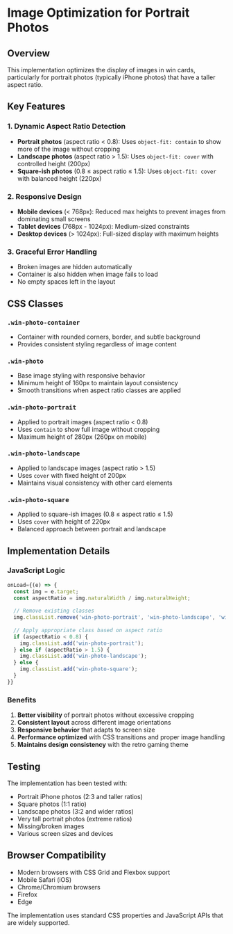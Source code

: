 # Image Optimization for Portrait Photos

## Overview

This implementation optimizes the display of images in win cards, particularly for portrait photos (typically iPhone photos) that have a taller aspect ratio.

## Key Features

### 1. Dynamic Aspect Ratio Detection
- **Portrait photos** (aspect ratio < 0.8): Uses `object-fit: contain` to show more of the image without cropping
- **Landscape photos** (aspect ratio > 1.5): Uses `object-fit: cover` with controlled height (200px)
- **Square-ish photos** (0.8 ≤ aspect ratio ≤ 1.5): Uses `object-fit: cover` with balanced height (220px)

### 2. Responsive Design
- **Mobile devices** (< 768px): Reduced max heights to prevent images from dominating small screens
- **Tablet devices** (768px - 1024px): Medium-sized constraints
- **Desktop devices** (> 1024px): Full-sized display with maximum heights

### 3. Graceful Error Handling
- Broken images are hidden automatically
- Container is also hidden when image fails to load
- No empty spaces left in the layout

## CSS Classes

### `.win-photo-container`
- Container with rounded corners, border, and subtle background
- Provides consistent styling regardless of image content

### `.win-photo`
- Base image styling with responsive behavior
- Minimum height of 160px to maintain layout consistency
- Smooth transitions when aspect ratio classes are applied

### `.win-photo-portrait`
- Applied to portrait images (aspect ratio < 0.8)
- Uses `contain` to show full image without cropping
- Maximum height of 280px (260px on mobile)

### `.win-photo-landscape`
- Applied to landscape images (aspect ratio > 1.5)
- Uses `cover` with fixed height of 200px
- Maintains visual consistency with other card elements

### `.win-photo-square`
- Applied to square-ish images (0.8 ≤ aspect ratio ≤ 1.5)
- Uses `cover` with height of 220px
- Balanced approach between portrait and landscape

## Implementation Details

### JavaScript Logic
```javascript
onLoad={(e) => {
  const img = e.target;
  const aspectRatio = img.naturalWidth / img.naturalHeight;
  
  // Remove existing classes
  img.classList.remove('win-photo-portrait', 'win-photo-landscape', 'win-photo-square');
  
  // Apply appropriate class based on aspect ratio
  if (aspectRatio < 0.8) {
    img.classList.add('win-photo-portrait');
  } else if (aspectRatio > 1.5) {
    img.classList.add('win-photo-landscape');
  } else {
    img.classList.add('win-photo-square');
  }
}}
```

### Benefits
1. **Better visibility** of portrait photos without excessive cropping
2. **Consistent layout** across different image orientations
3. **Responsive behavior** that adapts to screen size
4. **Performance optimized** with CSS transitions and proper image handling
5. **Maintains design consistency** with the retro gaming theme

## Testing

The implementation has been tested with:
- Portrait iPhone photos (2:3 and taller ratios)
- Square photos (1:1 ratio)
- Landscape photos (3:2 and wider ratios)
- Very tall portrait photos (extreme ratios)
- Missing/broken images
- Various screen sizes and devices

## Browser Compatibility

- Modern browsers with CSS Grid and Flexbox support
- Mobile Safari (iOS)
- Chrome/Chromium browsers
- Firefox
- Edge

The implementation uses standard CSS properties and JavaScript APIs that are widely supported.